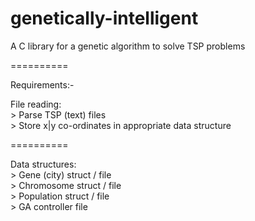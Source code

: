 genetically-intelligent
=======================

A C library for a genetic algorithm to solve TSP problems  

==========

Requirements:-  

File reading:  
    > Parse TSP (text) files  
    > Store x|y co-ordinates in appropriate data structure  

==========

Data structures:  
    > Gene (city) struct / file  
    > Chromosome struct / file  
    > Population struct / file  
    > GA controller file  

